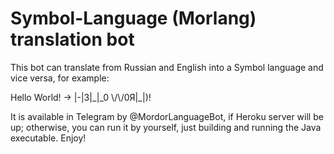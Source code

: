 # Symbol-Language (Morlang) translation bot
This bot can translate from Russian and English into a Symbol language and vice versa, for example:

Hello World! -> |-|3|_|\_0 \\/\\/0Я|\_|)!

It is available in Telegram by @MordorLanguageBot, if Heroku server will be up; otherwise, you can run it by yourself, just building and running the Java executable.
Enjoy!
